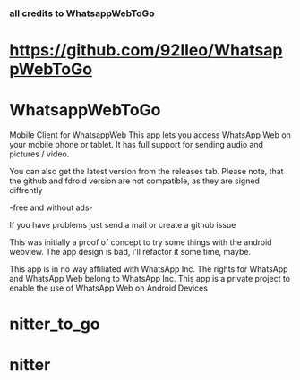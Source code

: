 ### all credits to WhatsappWebToGo

# https://github.com/92lleo/WhatsappWebToGo

# WhatsappWebToGo

Mobile Client for WhatsappWeb
This app lets you access WhatsApp Web on your mobile phone or tablet.
It has full support for sending audio and pictures / video.

You can also get the latest version from the releases tab. Please note, that the github and fdroid version are not compatible, as they are signed diffrently

-free and without ads-

If you have problems just send a mail or create a github issue

This was initially a proof of concept to try some things with the android webview. The app design is bad, i'll refactor it some time, maybe.

This app is in no way affiliated with WhatsApp Inc. The rights for WhatsApp and WhatsApp Web belong to WhatsApp Inc. 
This app is a private project to enable the use of WhatsApp Web on Android Devices
# nitter_to_go
# nitter
